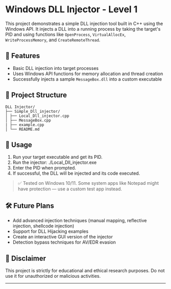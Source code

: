 # Windows DLL Injector - Level 1

This project demonstrates a simple DLL injection tool built in C++ using the Windows API. It injects a DLL into a running process by taking the target's PID and using functions like `OpenProcess`, `VirtualAllocEx`, `WriteProcessMemory`, and `CreateRemoteThread`.

## 🧰 Features

- Basic DLL injection into target processes
- Uses Windows API functions for memory allocation and thread creation
- Successfully injects a sample `MessageBox.dll` into a custom executable

## 📁 Project Structure
```
DLL Injector/
├── Simple_Dll_injector/
│ ├── Local_Dll_injector.cpp
│ ├── MessageBox.cpp
| ├── example.cpp
│ └── README.md
```

## 🧪 Usage

1. Run your target executable and get its PID.
2. Run the injector: ./Local_Dll_injector.exe  
3. Enter the PID when prompted.
4. If successful, the DLL will be injected and its code executed.

> ✅ Tested on Windows 10/11. Some system apps like Notepad might have protection — use a custom test app instead.

## 🛠️ Future Plans

- Add advanced injection techniques (manual mapping, reflective injection, shellcode injection)
- Support for DLL Hijacking examples
- Create an interactive GUI version of the injector
- Detection bypass techniques for AV/EDR evasion

## 🔐 Disclaimer

This project is strictly for educational and ethical research purposes. Do not use it for unauthorized or malicious activities.

---
